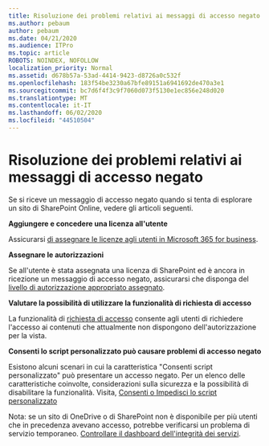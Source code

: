```yaml
---
title: Risoluzione dei problemi relativi ai messaggi di accesso negato
ms.author: pebaum
author: pebaum
ms.date: 04/21/2020
ms.audience: ITPro
ms.topic: article
ROBOTS: NOINDEX, NOFOLLOW
localization_priority: Normal
ms.assetid: d678b57a-53ad-4414-9423-d8726a0c532f
ms.openlocfilehash: 183f54be3230a67bfe89151a6941692de470a3e1
ms.sourcegitcommit: bc7d6f4f3c9f7060d073f5130e1ec856e248d020
ms.translationtype: MT
ms.contentlocale: it-IT
ms.lasthandoff: 06/02/2020
ms.locfileid: "44510504"
---
```

# <a name="troubleshoot-access-denied-messages"></a>Risoluzione dei problemi relativi ai messaggi di accesso negato

Se si riceve un messaggio di accesso negato quando si tenta di esplorare un sito di SharePoint Online, vedere gli articoli seguenti.

**Aggiungere e concedere una licenza all'utente**

Assicurarsi [di assegnare le licenze agli utenti in Microsoft 365 for business](https://docs.microsoft.com/microsoft-365/admin/add-users/add-users).

**Assegnare le autorizzazioni**

Se all'utente è stata assegnata una licenza di SharePoint ed è ancora in ricezione un messaggio di accesso negato, assicurarsi che disponga del [livello di autorizzazione appropriato assegnato](https://docs.microsoft.com/sharepoint/understanding-permission-levels).

**Valutare la possibilità di utilizzare la funzionalità di richiesta di accesso**

La funzionalità di [richiesta di accesso](https://support.office.com/article/Set-up-and-manage-access-requests-94B26E0B-2822-49D4-929A-8455698654B3) consente agli utenti di richiedere l'accesso ai contenuti che attualmente non dispongono dell'autorizzazione per la vista. 

**Consenti lo script personalizzato può causare problemi di accesso negato**

Esistono alcuni scenari in cui la caratteristica "Consenti script personalizzato" può presentare un accesso negato. Per un elenco delle caratteristiche coinvolte, considerazioni sulla sicurezza e la possibilità di disabilitare la funzionalità. Visita, [Consenti o Impedisci lo script personalizzato](https://docs.microsoft.com/sharepoint/allow-or-prevent-custom-script)

Nota: se un sito di OneDrive o di SharePoint non è disponibile per più utenti che in precedenza avevano accesso, potrebbe verificarsi un problema di servizio temporaneo. [Controllare il dashboard dell'integrità dei servizi](https://portal.office.com/adminportal/home#/servicehealth).


  


